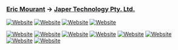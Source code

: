 ### [Eric Mourant](https://ericmourant.xyz) → [Japer Technology Pty. Ltd.](https://www.japer.technology)

[![Website](https://img.shields.io/badge/Japer_Technology-GitHub_Organisation-informational?style=flat-square&color=ac43d9&logo=github&logoColor=white)](https://github.com/enterprises/japer-technology) [![Website](https://img.shields.io/badge/japer--technology-GitHub_Company-informational?style=flat-square&color=ac43d9&logo=github&logoColor=white)](https://github.com/japer-technology?q=japer-&type=all&language=&sort=name) [![Website](https://img.shields.io/badge/japertechnology-GitHub_Developer-informational?style=flat-square&color=ac43d9&logo=github&logoColor=white)](https://github.com/japertechnology?tab=repositories&q=&type=&language=&sort=name) [![Website](https://img.shields.io/badge/ericmourant-GitHub_Developer-informational?style=flat-square&color=70d943&logo=github&logoColor=white)](https://github.com/ericmourant?tab=repositories&q=&type=&sort=name)

[![Website](https://img.shields.io/badge/ericmourant-GitHub-informational?style=flat-square&color=ac43d9&logo=github&logoColor=white)](https://github.com/japertechnology?tab=repositories&q=&type=&language=&sort=name)
[![Website](https://img.shields.io/badge/Alpha-informational?style=flat-square&color=4370d9)](https://github.com/ericmourant?tab=repositories&q=&type=&language=&sort=name)
[![Website](https://img.shields.io/badge/Private-informational?style=flat-square&color=4370d9)](https://github.com/ericmourant?tab=repositories&type=private&language=&sort=name)
[![Website](https://img.shields.io/badge/Public-informational?style=flat-square&color=4370d9)](https://github.com/ericmourant?tab=repositories&type=public&language=&sort=name)
[![Website](https://img.shields.io/badge/Sandpit-informational?style=flat-square&color=4370d9)](https://github.com/ericmourant?tab=repositories&q=sandpit&type=&language=&sort=name)
[![Website](https://img.shields.io/badge/Starred-informational?style=flat-square&color=4370d9)](https://github.com/ericmourant?tab=repositories&q=&type=&language=&sort=stargazers)
[![Website](https://img.shields.io/badge/Static-informational?style=flat-square&color=4370d9)](https://github.com/ericmourant?tab=repositories&q=static&type=&language=&sort=name)
[![Website](https://img.shields.io/badge/Template-informational?style=flat-square&color=4370d9)](https://github.com/ericmourant?tab=repositories&type=template&language=&sort=name)
